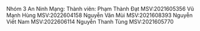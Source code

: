 Nhóm 3 An Ninh Mạng:
Thành viên:
Phạm Thành Đạt     MSV:2021605356
Vũ Mạnh Hùng       MSV:2022604158
Nguyễn Văn Mùi     MSV:2021608393
Nguyễn Viết Nam    MSV:2022606114
Nguyễn Thanh Tùng  MSV:2021605770
